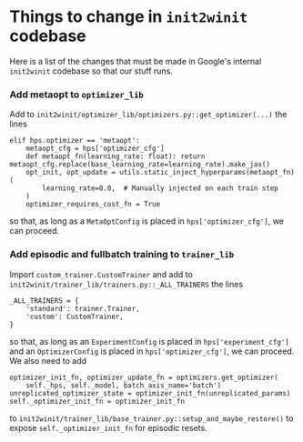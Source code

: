 # Things to change in `init2winit` codebase 
Here is a list of the changes that must be made in Google's internal `init2winit` codebase so that our stuff runs.

### Add metaopt to `optimizer_lib`
Add to `init2winit/optimizer_lib/optimizers.py::get_optimizer(...)` the lines 
```
elif hps.optimizer == 'metaopt':
    metaopt_cfg = hps['optimizer_cfg']
    def metaopt_fn(learning_rate: float): return metaopt_cfg.replace(base_learning_rate=learning_rate).make_jax()
    opt_init, opt_update = utils.static_inject_hyperparams(metaopt_fn)(
        learning_rate=0.0,  # Manually injected on each train step
    )
    optimizer_requires_cost_fn = True
```
so that, as long as a `MetaOptConfig` is placed in `hps['optimizer_cfg']`, we can proceed.

### Add episodic and fullbatch training to `trainer_lib`
Import `custom_trainer.CustomTrainer` and add to `init2winit/trainer_lib/trainers.py::_ALL_TRAINERS` the lines 
```
_ALL_TRAINERS = {
    'standard': trainer.Trainer,
    'custom': CustomTrainer,
}
```
so that, as long as an `ExperimentConfig` is placed in `hps['experiment_cfg']` and an `OptimizerConfig` is placed in `hps['optimizer_cfg']`, we can proceed. We also need to add 
```
optimizer_init_fn, optimizer_update_fn = optimizers.get_optimizer(
    self._hps, self._model, batch_axis_name='batch')
unreplicated_optimizer_state = optimizer_init_fn(unreplicated_params)
self._optimizer_init_fn = optimizer_init_fn
```
to `init2winit/trainer_lib/base_trainer.py::setup_and_maybe_restore()` to expose `self._optimizer_init_fn` for episodic resets.
